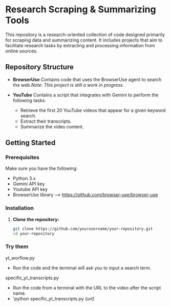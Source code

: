 # Research Scraping & Summarizing Tools

This repository is a research-oriented collection of code designed primarily for scraping data and summarizing content. It includes projects that aim to facilitate research tasks by extracting and processing information from online sources.

## Repository Structure

- **BrowserUse**  Contains code that uses the BrowserUse agent to search the web.*Note: This project is still a work in progress.*
- **YouTube** Contains a script that integrates with Gemini to perform the following tasks:

  - Retrieve the first 20 YouTube videos that appear for a given keyword search.
  - Extract their transcripts.
  - Summarize the video content.

## Getting Started

### Prerequisites

Make sure you have the following:

- Python 3.x
- Gemini API key
- Youtube API key
- BrowserUse library --> https://github.com/browser-use/browser-use

### Installation

1. **Clone the repository:**
   ```bash
   git clone https://github.com/yourusername/your-repository.git
   cd your-repository
   ```

### Try them

yt_worflow.py 

- Run the code and the terminal will ask you to input a search term.

specific_yt_transcripts.py

- Run the code from a terminal with the URL to the video after the script name.
- 'python specific_yt_transcripts.py {*url}*
